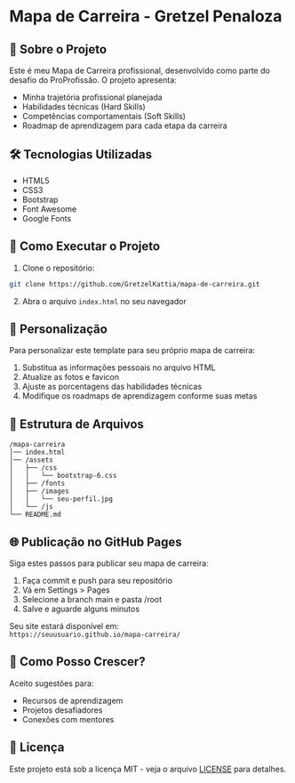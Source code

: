 # Mapa de Carreira - Gretzel Penaloza

## 📌 Sobre o Projeto
Este é meu Mapa de Carreira profissional, desenvolvido como parte do desafio do ProProfissão. O projeto apresenta:

- Minha trajetória profissional planejada
- Habilidades técnicas (Hard Skills)
- Competências comportamentais (Soft Skills)
- Roadmap de aprendizagem para cada etapa da carreira

## 🛠 Tecnologias Utilizadas
- HTML5
- CSS3
- Bootstrap
- Font Awesome
- Google Fonts

## 🚀 Como Executar o Projeto
1. Clone o repositório:
```bash
git clone https://github.com/GretzelKattia/mapa-de-carreira.git
```

2. Abra o arquivo `index.html` no seu navegador

## 🔧 Personalização
Para personalizar este template para seu próprio mapa de carreira:

1. Substitua as informações pessoais no arquivo HTML
2. Atualize as fotos e favicon
3. Ajuste as porcentagens das habilidades técnicas
4. Modifique os roadmaps de aprendizagem conforme suas metas

## 📂 Estrutura de Arquivos
```
/mapa-carreira
│── index.html
│── /assets
│   ├── /css
│   │   └── bootstrap-6.css
│   ├── /fonts
│   ├── /images
│   │   └── seu-perfil.jpg
│   └── /js
└── README.md
```

## 🌐 Publicação no GitHub Pages
Siga estes passos para publicar seu mapa de carreira:

1. Faça commit e push para seu repositório
2. Vá em Settings > Pages
3. Selecione a branch main e pasta /root
4. Salve e aguarde alguns minutos

Seu site estará disponível em:  
`https://seuusuario.github.io/mapa-carreira/`

## 🌱 Como Posso Crescer?
Aceito sugestões para:
- Recursos de aprendizagem
- Projetos desafiadores
- Conexões com mentores

## 📝 Licença
Este projeto está sob a licença MIT - veja o arquivo [LICENSE](LICENSE) para detalhes.
